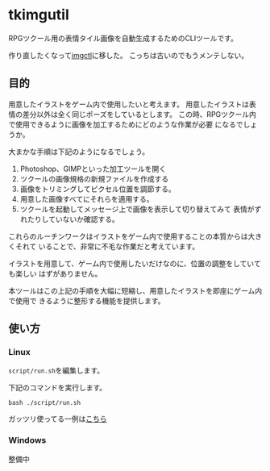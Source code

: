 tkimgutil
================================================================================

RPGツクール用の表情タイル画像を自動生成するためのCLIツールです。

作り直したくなって[imgctl](https://github.com/jiro4989/imgctl)に移した。
こっちは古いのでもうメンテしない。

目的
--------------------------------------------------------------------------------

用意したイラストをゲーム内で使用したいと考えます。
用意したイラストは表情の差分以外は全く同じポーズをしているとします。
この時、RPGツクール内で使用できるように画像を加工するためにどのような作業が必要
になるでしょうか。

大まかな手順は下記のようになるでしょう。

1. Photoshop、GIMPといった加工ツールを開く
2. ツクールの画像規格の新規ファイルを作成する
3. 画像をトリミングしてピクセル位置を調節する。
4. 用意した画像すべてにそれらを適用する。
5. ツクールを起動してメッセージ上で画像を表示して切り替えてみて
   表情がずれたりしていないか確認する。

これらのルーチンワークはイラストをゲーム内で使用することの本質からは大きくそれて
いることで、非常に不毛な作業だと考えています。

イラストを用意して、ゲーム内で使用したいだけなのに、位置の調整をしていても楽しい
はずがありません。

本ツールはこの上記の手順を大幅に短縮し、用意したイラストを即座にゲーム内で使用で
きるように整形する機能を提供します。

使い方
--------------------------------------------------------------------------------

### Linux

`script/run.sh`を編集します。

下記のコマンドを実行します。

```shell
bash ./script/run.sh
```

ガッツリ使ってる一例は[こちら](https://github.com/jiro4989/dist-illust/tree/master/script)

### Windows

整備中
